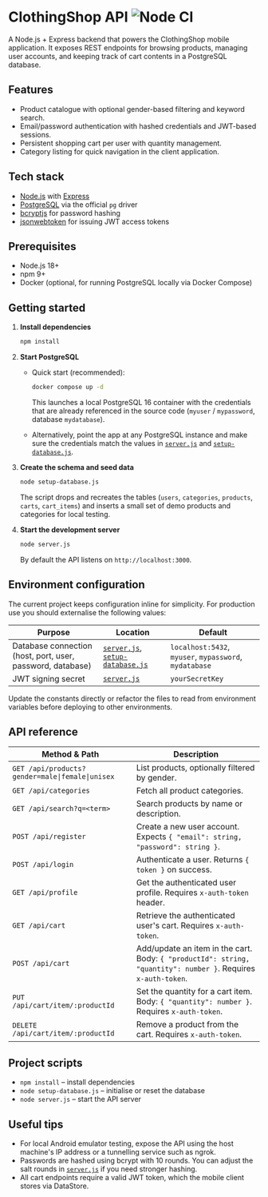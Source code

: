 # ClothingShop API  ![Node CI](https://github.com/YanchikFox/ClothingShop-API/actions/workflows/node-ci.yml/badge.svg)


A Node.js + Express backend that powers the ClothingShop mobile application. It exposes REST endpoints for browsing products, managing user accounts, and keeping track of cart contents in a PostgreSQL database.

## Features

- Product catalogue with optional gender-based filtering and keyword search.
- Email/password authentication with hashed credentials and JWT-based sessions.
- Persistent shopping cart per user with quantity management.
- Category listing for quick navigation in the client application.

## Tech stack

- [Node.js](https://nodejs.org/) with [Express](https://expressjs.com/)
- [PostgreSQL](https://www.postgresql.org/) via the official `pg` driver
- [bcryptjs](https://www.npmjs.com/package/bcryptjs) for password hashing
- [jsonwebtoken](https://www.npmjs.com/package/jsonwebtoken) for issuing JWT access tokens

## Prerequisites

- Node.js 18+
- npm 9+
- Docker (optional, for running PostgreSQL locally via Docker Compose)

## Getting started

1. **Install dependencies**

   ```bash
   npm install
   ```

2. **Start PostgreSQL**

   - Quick start (recommended):

     ```bash
     docker compose up -d
     ```

     This launches a local PostgreSQL 16 container with the credentials that are already referenced in the source code (`myuser` / `mypassword`, database `mydatabase`).

   - Alternatively, point the app at any PostgreSQL instance and make sure the credentials match the values in [`server.js`](server.js) and [`setup-database.js`](setup-database.js).

3. **Create the schema and seed data**

   ```bash
   node setup-database.js
   ```

   The script drops and recreates the tables (`users`, `categories`, `products`, `carts`, `cart_items`) and inserts a small set of demo products and categories for local testing.

4. **Start the development server**

   ```bash
   node server.js
   ```

   By default the API listens on `http://localhost:3000`.

## Environment configuration

The current project keeps configuration inline for simplicity. For production use you should externalise the following values:

| Purpose | Location | Default |
| --- | --- | --- |
| Database connection (host, port, user, password, database) | [`server.js`](server.js), [`setup-database.js`](setup-database.js) | `localhost:5432`, `myuser`, `mypassword`, `mydatabase` |
| JWT signing secret | [`server.js`](server.js) | `yourSecretKey` |

Update the constants directly or refactor the files to read from environment variables before deploying to other environments.

## API reference

| Method & Path | Description |
| --- | --- |
| `GET /api/products?gender=male\|female\|unisex` | List products, optionally filtered by gender. |
| `GET /api/categories` | Fetch all product categories. |
| `GET /api/search?q=<term>` | Search products by name or description. |
| `POST /api/register` | Create a new user account. Expects `{ "email": string, "password": string }`. |
| `POST /api/login` | Authenticate a user. Returns `{ token }` on success. |
| `GET /api/profile` | Get the authenticated user profile. Requires `x-auth-token` header. |
| `GET /api/cart` | Retrieve the authenticated user's cart. Requires `x-auth-token`. |
| `POST /api/cart` | Add/update an item in the cart. Body: `{ "productId": string, "quantity": number }`. Requires `x-auth-token`. |
| `PUT /api/cart/item/:productId` | Set the quantity for a cart item. Body: `{ "quantity": number }`. Requires `x-auth-token`. |
| `DELETE /api/cart/item/:productId` | Remove a product from the cart. Requires `x-auth-token`. |

## Project scripts

- `npm install` – install dependencies
- `node setup-database.js` – initialise or reset the database
- `node server.js` – start the API server

## Useful tips

- For local Android emulator testing, expose the API using the host machine's IP address or a tunnelling service such as ngrok.
- Passwords are hashed using bcrypt with 10 rounds. You can adjust the salt rounds in [`server.js`](server.js) if you need stronger hashing.
- All cart endpoints require a valid JWT token, which the mobile client stores via DataStore.
